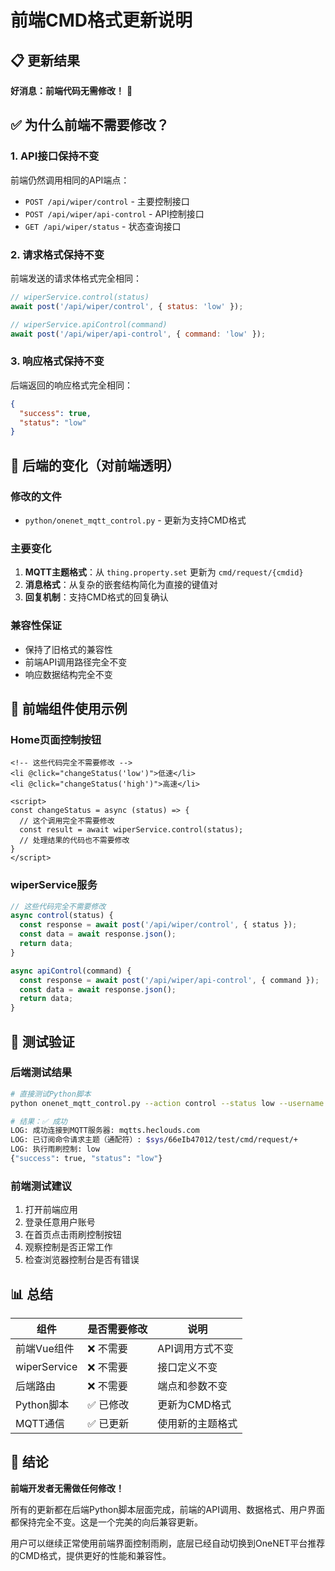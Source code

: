 # 前端CMD格式更新说明

## 📋 更新结果

**好消息：前端代码无需修改！** 🎉

## ✅ 为什么前端不需要修改？

### 1. **API接口保持不变**
前端仍然调用相同的API端点：
- `POST /api/wiper/control` - 主要控制接口
- `POST /api/wiper/api-control` - API控制接口
- `GET /api/wiper/status` - 状态查询接口

### 2. **请求格式保持不变**
前端发送的请求体格式完全相同：
```javascript
// wiperService.control(status)
await post('/api/wiper/control', { status: 'low' });

// wiperService.apiControl(command)  
await post('/api/wiper/api-control', { command: 'low' });
```

### 3. **响应格式保持不变**
后端返回的响应格式完全相同：
```json
{
  "success": true,
  "status": "low"
}
```

## 🔧 后端的变化（对前端透明）

### 修改的文件
- `python/onenet_mqtt_control.py` - 更新为支持CMD格式

### 主要变化
1. **MQTT主题格式**：从 `thing.property.set` 更新为 `cmd/request/{cmdid}`
2. **消息格式**：从复杂的嵌套结构简化为直接的键值对
3. **回复机制**：支持CMD格式的回复确认

### 兼容性保证
- 保持了旧格式的兼容性
- 前端API调用路径完全不变
- 响应数据结构完全不变

## 🎯 前端组件使用示例

### Home页面控制按钮
```vue
<!-- 这些代码完全不需要修改 -->
<li @click="changeStatus('low')">低速</li>
<li @click="changeStatus('high')">高速</li>

<script>
const changeStatus = async (status) => {
  // 这个调用完全不需要修改
  const result = await wiperService.control(status);
  // 处理结果的代码也不需要修改
}
</script>
```

### wiperService服务
```javascript
// 这些代码完全不需要修改
async control(status) {
  const response = await post('/api/wiper/control', { status });
  const data = await response.json();
  return data;
}

async apiControl(command) {
  const response = await post('/api/wiper/api-control', { command });
  const data = await response.json();
  return data;
}
```

## 🚀 测试验证

### 后端测试结果
```bash
# 直接测试Python脚本
python onenet_mqtt_control.py --action control --status low --username admin

# 结果：✅ 成功
LOG: 成功连接到MQTT服务器: mqtts.heclouds.com
LOG: 已订阅命令请求主题（通配符）: $sys/66eIb47012/test/cmd/request/+
LOG: 执行雨刷控制: low
{"success": true, "status": "low"}
```

### 前端测试建议
1. 打开前端应用
2. 登录任意用户账号
3. 在首页点击雨刷控制按钮
4. 观察控制是否正常工作
5. 检查浏览器控制台是否有错误

## 📊 总结

| 组件 | 是否需要修改 | 说明 |
|------|-------------|------|
| 前端Vue组件 | ❌ 不需要 | API调用方式不变 |
| wiperService | ❌ 不需要 | 接口定义不变 |
| 后端路由 | ❌ 不需要 | 端点和参数不变 |
| Python脚本 | ✅ 已修改 | 更新为CMD格式 |
| MQTT通信 | ✅ 已更新 | 使用新的主题格式 |

## 🎉 结论

**前端开发者无需做任何修改！** 

所有的更新都在后端Python脚本层面完成，前端的API调用、数据格式、用户界面都保持完全不变。这是一个完美的向后兼容更新。

用户可以继续正常使用前端界面控制雨刷，底层已经自动切换到OneNET平台推荐的CMD格式，提供更好的性能和兼容性。
